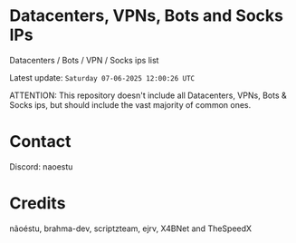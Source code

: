 # Datacenters, VPNs, Bots and Socks IPs
 
Datacenters / Bots / VPN / Socks ips list

Latest update: `Saturday 07-06-2025 12:00:26 UTC` 

ATTENTION: This repository doesn't include all Datacenters, VPNs, Bots & Socks ips, 
but should include the vast majority of common ones.

# Contact
Discord: naoestu

# Credits
nãoéstu, brahma-dev, scriptzteam, ejrv, X4BNet and TheSpeedX
